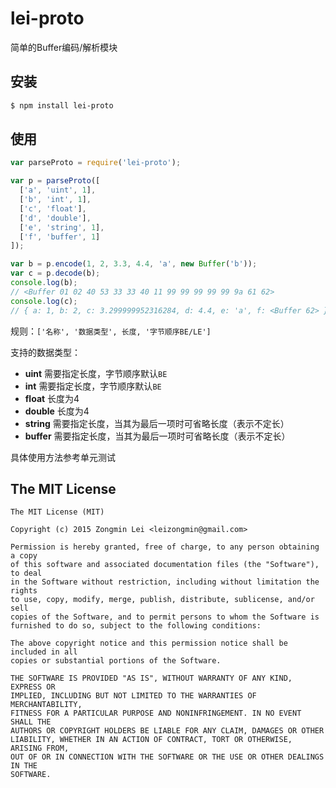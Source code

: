# lei-proto
简单的Buffer编码/解析模块

## 安装

```bash
$ npm install lei-proto
```


## 使用

```javascript
var parseProto = require('lei-proto');

var p = parseProto([
  ['a', 'uint', 1],
  ['b', 'int', 1],
  ['c', 'float'],
  ['d', 'double'],
  ['e', 'string', 1],
  ['f', 'buffer', 1]
]);

var b = p.encode(1, 2, 3.3, 4.4, 'a', new Buffer('b'));
var c = p.decode(b);
console.log(b);
// <Buffer 01 02 40 53 33 33 40 11 99 99 99 99 99 9a 61 62>
console.log(c);
// { a: 1, b: 2, c: 3.299999952316284, d: 4.4, e: 'a', f: <Buffer 62> }
```

规则：`['名称', '数据类型', 长度, '字节顺序BE/LE']`

支持的数据类型：

+ **uint** 需要指定长度，字节顺序默认`BE`
+ **int** 需要指定长度，字节顺序默认`BE`
+ **float** 长度为4
+ **double** 长度为4
+ **string** 需要指定长度，当其为最后一项时可省略长度（表示不定长）
+ **buffer** 需要指定长度，当其为最后一项时可省略长度（表示不定长）

具体使用方法参考单元测试


## The MIT License

```
The MIT License (MIT)

Copyright (c) 2015 Zongmin Lei <leizongmin@gmail.com>

Permission is hereby granted, free of charge, to any person obtaining a copy
of this software and associated documentation files (the "Software"), to deal
in the Software without restriction, including without limitation the rights
to use, copy, modify, merge, publish, distribute, sublicense, and/or sell
copies of the Software, and to permit persons to whom the Software is
furnished to do so, subject to the following conditions:

The above copyright notice and this permission notice shall be included in all
copies or substantial portions of the Software.

THE SOFTWARE IS PROVIDED "AS IS", WITHOUT WARRANTY OF ANY KIND, EXPRESS OR
IMPLIED, INCLUDING BUT NOT LIMITED TO THE WARRANTIES OF MERCHANTABILITY,
FITNESS FOR A PARTICULAR PURPOSE AND NONINFRINGEMENT. IN NO EVENT SHALL THE
AUTHORS OR COPYRIGHT HOLDERS BE LIABLE FOR ANY CLAIM, DAMAGES OR OTHER
LIABILITY, WHETHER IN AN ACTION OF CONTRACT, TORT OR OTHERWISE, ARISING FROM,
OUT OF OR IN CONNECTION WITH THE SOFTWARE OR THE USE OR OTHER DEALINGS IN THE
SOFTWARE.
```
